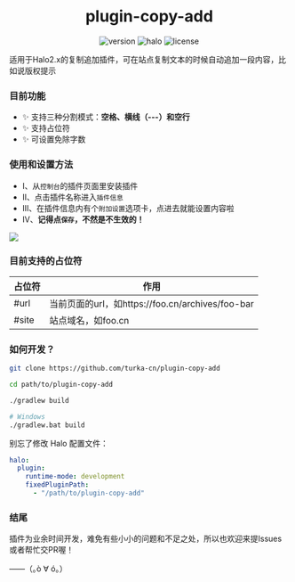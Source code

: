 <h1 align="center">plugin-copy-add</h1>

<p align="center">
    <img src="https://img.shields.io/badge/dynamic/yaml?color=59b7ff&style=for-the-badge&label=Version&query=$.spec.version&url=https://raw.githubusercontent.com/turka-cn/plugin-copy-add/master/src/main/resources/plugin.yaml" alt="version" />
    <img src="https://shields.io/badge/Halo-2.x+-59b7ff?style=for-the-badge" alt="halo" />
    <img src="https://shields.io/badge/License-MIT-green?style=for-the-badge" alt="license" />
</p>

适用于Halo2.x的复制追加插件，可在站点复制文本的时候自动追加一段内容，比如说版权提示

### 目前功能

- ✨ 支持三种分割模式：**空格、横线（---）和空行**
- ✨ 支持占位符
- ✨ 可设置免除字数

### 使用和设置方法

- Ⅰ、从`控制台`的插件页面里安装插件
- Ⅱ、点击插件名称进入`插件信息`
- Ⅲ、在插件信息内有个`附加设置`选项卡，点进去就能设置内容啦
- Ⅳ、**记得点`保存`，不然是不生效的！**

<img src="https://upload-cdn.turka.cn/turka-cn-data/1682340539465.png"/>

### 目前支持的占位符

占位符|作用
---|---
#url|当前页面的url，如https://foo.cn/archives/foo-bar
#site|站点域名，如foo.cn

### 如何开发？

```bash
git clone https://github.com/turka-cn/plugin-copy-add

cd path/to/plugin-copy-add

./gradlew build

# Windows
./gradlew.bat build
```

别忘了修改 Halo 配置文件：

```yaml
halo:
  plugin:
    runtime-mode: development
    fixedPluginPath:
      - "/path/to/plugin-copy-add"
```

### 结尾

插件为业余时间开发，难免有些小小的问题和不足之处，所以也欢迎来提Issues或者帮忙交PR喔！

——（｡ò ∀ ó｡）
